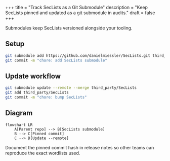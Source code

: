 +++
title = "Track SecLists as a Git Submodule"
description = "Keep SecLists pinned and updated as a git submodule in audits."
draft = false
+++

<script type="application/ld+json">
{
  "@context": "https://schema.org",
  "@type": "FAQPage",
  "mainEntity": [{
    "@type": "Question",
    "@id": "https://seclists.dev/faq/seclists-git-submodule",
    "name": "How do I manage SecLists as a git submodule and keep it updated?",
    "acceptedAnswer": {
      "@type": "Answer",
      "text": "Add SecLists as a submodule, pin to a commit, and periodically run git submodule update --remote --merge to pull newer wordlists while preserving reproducibility."
    }
  }]
}
</script>

Submodules keep SecLists versioned alongside your tooling.

## Setup

```bash
git submodule add https://github.com/danielmiessler/SecLists.git third_party/SecLists
git commit -m "chore: add SecLists submodule"
```

## Update workflow

```bash
git submodule update --remote --merge third_party/SecLists
git add third_party/SecLists
git commit -m "chore: bump SecLists"
```

## Diagram

```mermaid
flowchart LR
    A[Parent repo] --> B[SecLists submodule]
    B --> C[Pinned commit]
    C --> D[Update --remote]
```

Document the pinned commit hash in release notes so other teams can reproduce the exact wordlists used.
